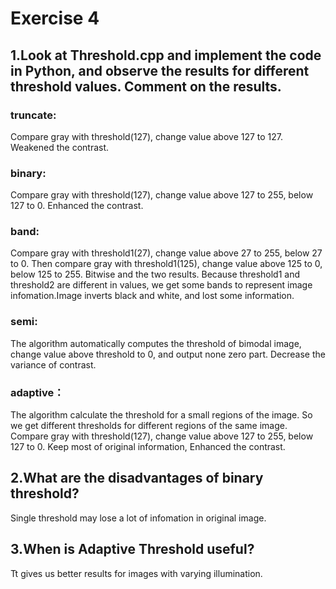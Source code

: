# Exercise 4

## 1.Look at Threshold.cpp and implement the code in Python, and observe the results for different threshold values. Comment on the results.

### truncate:
Compare gray with threshold(127), change value above 127 to 127. Weakened the contrast.

### binary: 
Compare gray with threshold(127), change value above 127 to 255, below 127 to 0. Enhanced the contrast.

### band: 
Compare gray with threshold1(27), change value above 27 to 255, below 27 to 0. Then compare gray with threshold1(125), change value above 125 to 0, below 125 to 255. Bitwise and the two results. Because threshold1 and threshold2 are different in values, we get some bands to represent image infomation.Image inverts black and white, and lost some information.
	  
### semi: 
The algorithm automatically computes the threshold of bimodal image, change value above threshold to 0, and output none zero part. Decrease the variance of contrast.

### adaptive：
The algorithm calculate the threshold for a small regions of the image. So we get different thresholds for different regions of the same image. Compare gray with threshold(127), change value above 127 to 255, below 127 to 0. Keep most of original information, Enhanced the contrast.


## 2.What are the disadvantages of binary threshold?

Single threshold may lose a lot of infomation in original image. 

## 3.When is Adaptive Threshold useful?

Tt gives us better results for images with varying illumination.

